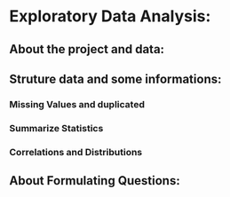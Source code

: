 # Exploratory Data Analysis:

## About the project and data: 

## Struture data and some informations: 

### Missing Values and duplicated

### Summarize Statistics

### Correlations and Distributions

## About Formulating Questions: 